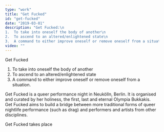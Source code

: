 ```yaml
---
type: "work"
title: "Get Fucked"
id: "get-fucked"
date: "2019-03-01"
description: "Get Fucked:\n
1.  To take into oneself the body of another\n
2.	To ascend to an altered/enlightened state\n
3.	A command to either improve oneself or remove oneself from a situation." 
video: ""
---
```


Get Fucked

1.	To take into oneself the body of another  
2.	To ascend to an altered/enlightened state  
3.	A command to either improve oneself or remove oneself from a situation.  

Get Fucked is a queer performance night in Neukölln, Berlin. It is organised and curated by her holiness, the first, last and eternal Olympia Bukkakis. Get Fucked aims to build a bridge between more traditional forms of queer nightlife performance (such as drag) and performers and artists from other disciplines.

Get Fucked takes place 